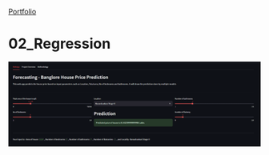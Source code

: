 
[Portfolio](https://github.com/Kapil3003/Kapil3003/edit/main/README.md)

# 02_Regression
 
![WebApp](Image_1.PNG)
